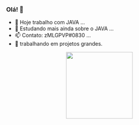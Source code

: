 ### Olá! 👋

- 🔭  Hoje trabalho com JAVA ...
- 🌱 Estudando mais ainda sobre o JAVA ...
- 📫 Contato: zMLGPVP#0830 ...
- 👀 trabalhando em projetos grandes.

<div align="center">
  <a href="https://github.com/zMLGPVP">
  <img height="180em" src="https://github-readme-stats.vercel.app/api?username=rafaballerini&show_icons=true&theme=dracula&include_all_commits=true&count_private=true"/>
</div>
